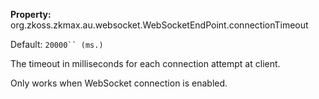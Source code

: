 **Property:**
org.zkoss.zkmax.au.websocket.WebSocketEndPoint.connectionTimeout

Default:  `20000`` (ms.)`

The timeout in milliseconds for each connection attempt at client.

Only works when WebSocket connection is enabled.
